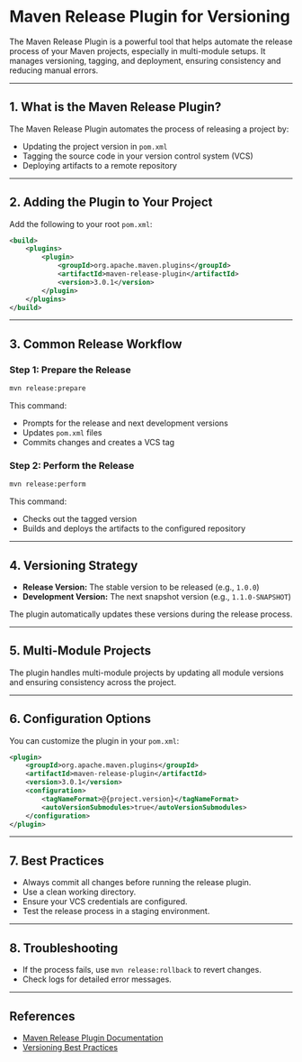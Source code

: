 # Maven Release Plugin for Versioning

The Maven Release Plugin is a powerful tool that helps automate the release process of your Maven projects, especially in multi-module setups. It manages versioning, tagging, and deployment, ensuring consistency and reducing manual errors.

---

## 1. What is the Maven Release Plugin?

The Maven Release Plugin automates the process of releasing a project by:

- Updating the project version in `pom.xml`
- Tagging the source code in your version control system (VCS)
- Deploying artifacts to a remote repository

---

## 2. Adding the Plugin to Your Project

Add the following to your root `pom.xml`:

```xml
<build>
    <plugins>
        <plugin>
            <groupId>org.apache.maven.plugins</groupId>
            <artifactId>maven-release-plugin</artifactId>
            <version>3.0.1</version>
        </plugin>
    </plugins>
</build>
```

---

## 3. Common Release Workflow

### Step 1: Prepare the Release

```sh
mvn release:prepare
```

This command:

- Prompts for the release and next development versions
- Updates `pom.xml` files
- Commits changes and creates a VCS tag

### Step 2: Perform the Release

```sh
mvn release:perform
```

This command:

- Checks out the tagged version
- Builds and deploys the artifacts to the configured repository

---

## 4. Versioning Strategy

- **Release Version:** The stable version to be released (e.g., `1.0.0`)
- **Development Version:** The next snapshot version (e.g., `1.1.0-SNAPSHOT`)

The plugin automatically updates these versions during the release process.

---

## 5. Multi-Module Projects

The plugin handles multi-module projects by updating all module versions and ensuring consistency across the project.

---

## 6. Configuration Options

You can customize the plugin in your `pom.xml`:

```xml
<plugin>
    <groupId>org.apache.maven.plugins</groupId>
    <artifactId>maven-release-plugin</artifactId>
    <version>3.0.1</version>
    <configuration>
        <tagNameFormat>@{project.version}</tagNameFormat>
        <autoVersionSubmodules>true</autoVersionSubmodules>
    </configuration>
</plugin>
```

---

## 7. Best Practices

- Always commit all changes before running the release plugin.
- Use a clean working directory.
- Ensure your VCS credentials are configured.
- Test the release process in a staging environment.

---

## 8. Troubleshooting

- If the process fails, use `mvn release:rollback` to revert changes.
- Check logs for detailed error messages.

---

## References

- [Maven Release Plugin Documentation](https://maven.apache.org/maven-release/maven-release-plugin/)
- [Versioning Best Practices](https://semver.org/)
